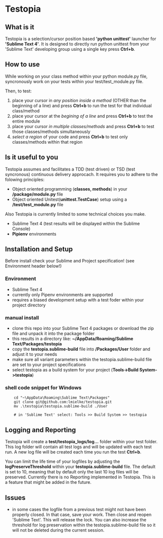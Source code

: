 # Testopia

## What is it
Testopia is a selection/cursor position based <b>'python unittest'</b> launcher for <b>'Sublime Text 4'</b>. It is designed to directly run python unittest from your 'Sublime Text' developing group using a single key press <b>Ctrl+b</b>. 
## How to use
While working on your class method within your python module.py file, syncronously work on your tests within your test/test_module.py file.

Then, to test:
1. place your cursor in <i>any position inside a method</i> (OTHER than the beginning of a line) and press <b>Ctrl+b</b> to run the test for that individual class/method
2. place your cursor at the <i>begining of a line</i> and press <b>Ctrl+b</b> to test the entire module
3. place your cursor <i>in multiple classes/methods</i> and press <b>Ctrl+b</b> to test those classes/methods simultaneously
4. <i>select a region</i> of your code and press <b>Ctrl+b</b> to test only classes/methods within that region
## Is it useful to you
Testopia assumes and facilitates a TDD (test driven) or TSD (test syncronous) continuous delivery approcach. It requires you to adhere to the folowing principles:

- Object oriented programming (<b>classes, methods</b>) in your <b>/package/module.py</b> file
- Object oriented Unitest(<b>unittest.TestCase</b>) setup using a <b>/test/test_module.py</b> file

Also Testopia is currently limited to some technical choices you make.

- Sublime Text 4 (test results will be displayed within the Sublime Console)
- <b>Pipienv</b> environments



## Installation and Setup
Before install check your Sublime and Project specification! (see Environment header below!)
### Environment
- Sublime Text 4
- currently only Pipenv environments are supported
- requires a biased development setup with a test foder within your project directory
### manual install
- clone this repo into your Sublime Text 4 packages or download the zip file and unpack it into the package folder
- this results in a directory like: <b>~/AppData/Roaming/Sublime Text/Packages/testopia</b>
- copy the <b>testopia.sublime-build</b> file into <b>/Packages/User</b> folder and adjust it to your needs
- make sure all variant parameters within the testopia.sublime-build file are set to your project specifications
- select testopia as a build system for your project (<b>Tools->Build System->testopia</b>)
### shell code snippet for Windows

```shell
    cd "~\AppData\Roaming\Sublime Text\Packages"
    git clone git@github.com:lmielke/testopia.git
    mv .\testopia\testopia.sublime-build ./User

    # in 'Sublime Text' select: Tools >> Build System >> testopia
```

## Logging and Reporting
Testopia will create a <b>test/testopia_logs/log...</b> folder within your test folder. This log folder will contain all test logs and will be updated with each test run. A new log file will be created each time you run the test <b>Ctrl+b</b>.

You can limit the life time of your logfiles by adjusting the <b>logPreserveThreshold</b> within your <b>testopia.sublime-build</b> file. The default is set to 10, meaning that by default only the last 10 log files will be preserved.
Currently there is no Reporting implemented in Testopia. This is a feature that might be added in the future.


## Issues
- in some cases the logfile from a previous test might not have been properly closed. In that case, save your work. Then close and reopen 'Sublime Text'. This will release the lock. You can also increase the threshold for log preservation within the testopia.sublime-build file so it will not be deleted during the current session.